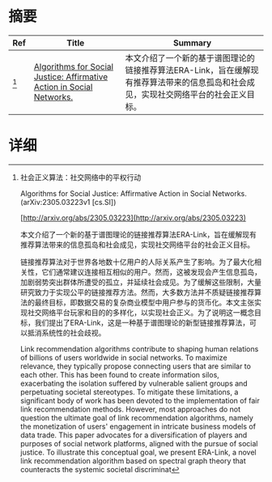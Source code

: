 # 摘要

| Ref | Title | Summary |
| --- | --- | --- |
| [^1] | [Algorithms for Social Justice: Affirmative Action in Social Networks.](http://arxiv.org/abs/2305.03223) | 本文介绍了一个新的基于谱图理论的链接推荐算法ERA-Link，旨在缓解现有推荐算法带来的信息孤岛和社会成见，实现社交网络平台的社会正义目标。 |

# 详细

[^1]: 社会正义算法：社交网络中的平权行动

    Algorithms for Social Justice: Affirmative Action in Social Networks. (arXiv:2305.03223v1 [cs.SI])

    [http://arxiv.org/abs/2305.03223](http://arxiv.org/abs/2305.03223)

    本文介绍了一个新的基于谱图理论的链接推荐算法ERA-Link，旨在缓解现有推荐算法带来的信息孤岛和社会成见，实现社交网络平台的社会正义目标。

    

    链接推荐算法对于世界各地数十亿用户的人际关系产生了影响。为了最大化相关性，它们通常建议连接相互相似的用户。然而，这被发现会产生信息孤岛，加剧弱势突出群体所遭受的孤立，并延续社会成见。为了缓解这些限制，大量研究致力于实现公平的链接推荐方法。然而，大多数方法并不质疑链接推荐算法的最终目标，即数据交易的复杂商业模型中用户参与的货币化。本文主张实现社交网络平台玩家和目的的多样化，以实现社会正义。为了说明这一概念目标，我们提出了ERA-Link，这是一种基于谱图理论的新型链接推荐算法，可以抵消系统性的社会歧视。

    Link recommendation algorithms contribute to shaping human relations of billions of users worldwide in social networks. To maximize relevance, they typically propose connecting users that are similar to each other. This has been found to create information silos, exacerbating the isolation suffered by vulnerable salient groups and perpetuating societal stereotypes. To mitigate these limitations, a significant body of work has been devoted to the implementation of fair link recommendation methods. However, most approaches do not question the ultimate goal of link recommendation algorithms, namely the monetization of users' engagement in intricate business models of data trade. This paper advocates for a diversification of players and purposes of social network platforms, aligned with the pursue of social justice. To illustrate this conceptual goal, we present ERA-Link, a novel link recommendation algorithm based on spectral graph theory that counteracts the systemic societal discriminat
    

